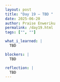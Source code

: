 ```yaml
---
layout: post
title: "Day 19 – TBD "
date: 2025-06-20
author: Praise Enweriku
permalink: /day19.html
tags: ["", ""]

what_i_learned: |
  TBD

blockers: |
  TBD

reflection: |
  TBD
---
```


